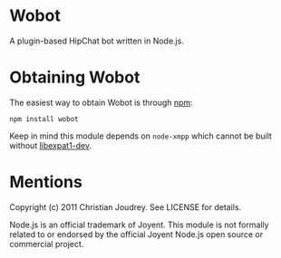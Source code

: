 # Wobot

A plugin-based HipChat bot written in Node.js.

# Obtaining Wobot

The easiest way to obtain Wobot is through [npm](http://npmjs.org/):

    npm install wobot

Keep in mind this module depends on `node-xmpp` which cannot be built without [libexpat1-dev](http://packages.debian.org/search?keywords=libexpat1-dev).

# Mentions

Copyright (c) 2011 Christian Joudrey. See LICENSE for details.

Node.js is an official trademark of Joyent. This module is not formally related to or endorsed by the official Joyent Node.js open source or commercial project.
